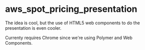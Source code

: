 aws_spot_pricing_presentation
=============================

The idea is cool, but the use of HTML5 web components to do the presentation is even cooler.

Currenty requires Chrome since we're using Polymer and Web Components.
